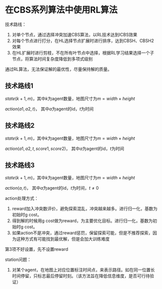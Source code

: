 # 在CBS系列算法中使用RL算法

技术路线：
1. 对单个节点，通过选择冲突加速CBS算法，以RL技术达到ICBS效果
2. 对每个节点进行打分，在HL选择节点扩展时进行排序，达到CBSH、CBSH2效果
3. 在HL扩展时进行剪枝，不在所有叶节点中选择，根据RL学习结果选择一个子节点，将算法时间复杂度降低到多项式级别

通过RL算法，无法保证解的最优性，尽量保持解的质量。

## 技术路线1

$state(k+1, m)$，其中$k$为agent数量，地图尺寸为$m = width \times height$

$action(a1, a2, t)$， 其中$a$为agent的id，$t$为时间

## 技术路线2

$state(k+1, m)$，其中$k$为agent数量，地图尺寸为$m = width \times height$

$action(a1, a2, t, score1, score2)$， 其中$a$为agent的id，$t$为时间

## 技术路线3

$state(k+1, m)$，其中$k$为agent数量，地图尺寸为$m = width \times height$

$action(a, t)$， 其中$a$为agent的id，$t$为时间，$t \not ={0}$

action处理方式：
1. reward加入冲突数评价，避免探索混乱，冲突越来越多。进行归一化，基数为初始时g cost。
2. 得到解的时候用g cost做为reward，为主要优化目标。进行归一化，基数为初始时g cost。
3. 如果action不是冲突，通过reward惩罚，保留探索可能，但是不推荐探索，因为这种方式有可能找到最优解，但是会加大训练难度

第3项不好设置，先不设置reward

station问题：
1. 对某个agent，在地图上对应位置标注时间点，来表示路径。如在同一位置长时间停留，只标志最后停留时刻。（该方法旨在降低信息维度，是否可行待验证）